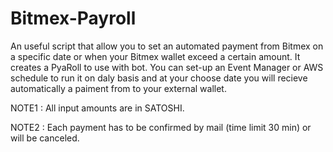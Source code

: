 # Bitmex-Payroll

An useful script that allow you to set an automated payment from Bitmex on a specific date or when your Bitmex wallet exceed a certain amount.
It creates a PyaRoll to use with bot. 
You can set-up an Event Manager or AWS schedule to run it on daly basis and at your choose date you will recieve automatically a paiment from to your external wallet.

NOTE1 : All input amounts are in SATOSHI.

NOTE2 : Each payment has to be confirmed by mail (time limit 30 min) or will be canceled.

